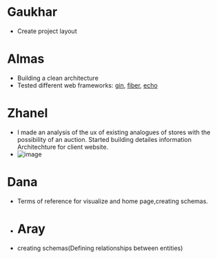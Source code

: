 # Gaukhar
* Create project layout
# Almas
* Building a clean architecture
* Tested different web frameworks: [gin](https://github.com/gin-gonic/gin), [fiber](https://github.com/gofiber/fiber), [echo](https://github.com/labstack/echo)
# Zhanel 
* I made an analysis of the ux of existing analogues of stores with the possibility of an auction. Started building detailes information Architechture for client website. 
* ![image](https://user-images.githubusercontent.com/55758989/162628697-7b6578b9-3c84-47e4-8407-67381b959f19.png)

# Dana
* Terms of reference for visualize and home page,creating schemas.
* # Aray
* creating schemas(Defining relationships between entities)
